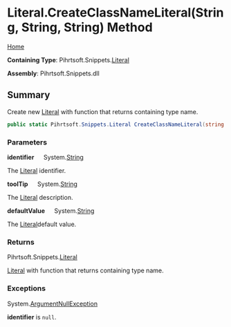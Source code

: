 # Literal\.CreateClassNameLiteral\(String, String, String\) Method

[Home](../../../../README.md)

**Containing Type**: Pihrtsoft\.Snippets\.[Literal](../README.md)

**Assembly**: Pihrtsoft\.Snippets\.dll

## Summary

Create new [Literal](../README.md) with function that returns containing type name\.

```csharp
public static Pihrtsoft.Snippets.Literal CreateClassNameLiteral(string identifier, string toolTip = null, string defaultValue = "")
```

### Parameters

**identifier** &emsp; System\.[String](https://docs.microsoft.com/en-us/dotnet/api/system.string)

The [Literal](../README.md) identifier\.

**toolTip** &emsp; System\.[String](https://docs.microsoft.com/en-us/dotnet/api/system.string)

The [Literal](../README.md) description\.

**defaultValue** &emsp; System\.[String](https://docs.microsoft.com/en-us/dotnet/api/system.string)

The [Literal](../README.md)default value\.

### Returns

Pihrtsoft\.Snippets\.[Literal](../README.md)

[Literal](../README.md) with function that returns containing type name\.

### Exceptions

System\.[ArgumentNullException](https://docs.microsoft.com/en-us/dotnet/api/system.argumentnullexception)

**identifier** is `null`\.

